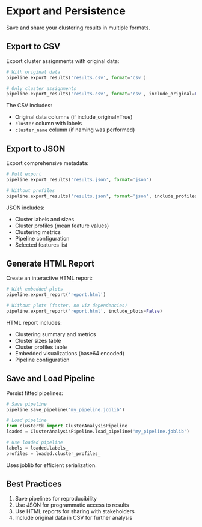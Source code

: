 # Export and Persistence

Save and share your clustering results in multiple formats.

## Export to CSV

Export cluster assignments with original data:

```python
# With original data
pipeline.export_results('results.csv', format='csv')

# Only cluster assignments
pipeline.export_results('results.csv', format='csv', include_original=False)
```

The CSV includes:
- Original data columns (if include_original=True)
- `cluster` column with labels
- `cluster_name` column (if naming was performed)

## Export to JSON

Export comprehensive metadata:

```python
# Full export
pipeline.export_results('results.json', format='json')

# Without profiles
pipeline.export_results('results.json', format='json', include_profiles=False)
```

JSON includes:
- Cluster labels and sizes
- Cluster profiles (mean feature values)
- Clustering metrics
- Pipeline configuration
- Selected features list

## Generate HTML Report

Create an interactive HTML report:

```python
# With embedded plots
pipeline.export_report('report.html')

# Without plots (faster, no viz dependencies)
pipeline.export_report('report.html', include_plots=False)
```

HTML report includes:
- Clustering summary and metrics
- Cluster sizes table
- Cluster profiles table
- Embedded visualizations (base64 encoded)
- Pipeline configuration

## Save and Load Pipeline

Persist fitted pipelines:

```python
# Save pipeline
pipeline.save_pipeline('my_pipeline.joblib')

# Load pipeline
from clustertk import ClusterAnalysisPipeline
loaded = ClusterAnalysisPipeline.load_pipeline('my_pipeline.joblib')

# Use loaded pipeline
labels = loaded.labels_
profiles = loaded.cluster_profiles_
```

Uses joblib for efficient serialization.

## Best Practices

1. Save pipelines for reproducibility
2. Use JSON for programmatic access to results
3. Use HTML reports for sharing with stakeholders
4. Include original data in CSV for further analysis
